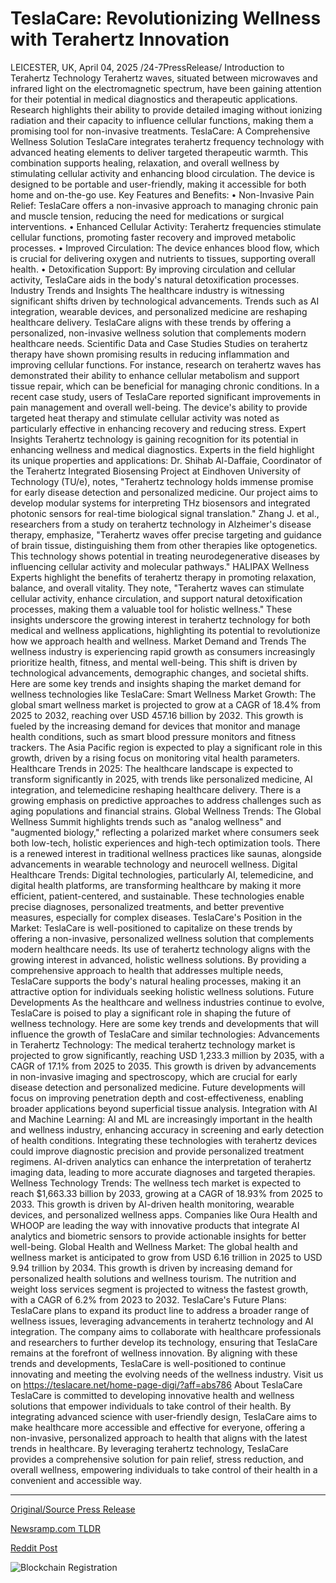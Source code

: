 # TeslaCare: Revolutionizing Wellness with Terahertz Innovation

LEICESTER, UK, April 04, 2025 /24-7PressRelease/  Introduction to Terahertz Technology Terahertz waves, situated between microwaves and infrared light on the electromagnetic spectrum, have been gaining attention for their potential in medical diagnostics and therapeutic applications. Research highlights their ability to provide detailed imaging without ionizing radiation and their capacity to influence cellular functions, making them a promising tool for non-invasive treatments.  TeslaCare: A Comprehensive Wellness Solution  TeslaCare integrates terahertz frequency technology with advanced heating elements to deliver targeted therapeutic warmth. This combination supports healing, relaxation, and overall wellness by stimulating cellular activity and enhancing blood circulation. The device is designed to be portable and user-friendly, making it accessible for both home and on-the-go use.  Key Features and Benefits: • Non-Invasive Pain Relief: TeslaCare offers a non-invasive approach to managing chronic pain and muscle tension, reducing the need for medications or surgical interventions. • Enhanced Cellular Activity: Terahertz frequencies stimulate cellular functions, promoting faster recovery and improved metabolic processes. • Improved Circulation: The device enhances blood flow, which is crucial for delivering oxygen and nutrients to tissues, supporting overall health. • Detoxification Support: By improving circulation and cellular activity, TeslaCare aids in the body's natural detoxification processes.  Industry Trends and Insights The healthcare industry is witnessing significant shifts driven by technological advancements. Trends such as AI integration, wearable devices, and personalized medicine are reshaping healthcare delivery. TeslaCare aligns with these trends by offering a personalized, non-invasive wellness solution that complements modern healthcare needs.  Scientific Data and Case Studies Studies on terahertz therapy have shown promising results in reducing inflammation and improving cellular functions. For instance, research on terahertz waves has demonstrated their ability to enhance cellular metabolism and support tissue repair, which can be beneficial for managing chronic conditions.  In a recent case study, users of TeslaCare reported significant improvements in pain management and overall well-being. The device's ability to provide targeted heat therapy and stimulate cellular activity was noted as particularly effective in enhancing recovery and reducing stress.  Expert Insights Terahertz technology is gaining recognition for its potential in enhancing wellness and medical diagnostics. Experts in the field highlight its unique properties and applications:  Dr. Shihab Al-Daffaie, Coordinator of the Terahertz Integrated Biosensing Project at Eindhoven University of Technology (TU/e), notes, "Terahertz technology holds immense promise for early disease detection and personalized medicine. Our project aims to develop modular systems for interpreting THz biosensors and integrated photonic sensors for real-time biological signal translation."  Zhang J. et al., researchers from a study on terahertz technology in Alzheimer's disease therapy, emphasize, "Terahertz waves offer precise targeting and guidance of brain tissue, distinguishing them from other therapies like optogenetics. This technology shows potential in treating neurodegenerative diseases by influencing cellular activity and molecular pathways."  HALIPAX Wellness Experts highlight the benefits of terahertz therapy in promoting relaxation, balance, and overall vitality. They note, "Terahertz waves can stimulate cellular activity, enhance circulation, and support natural detoxification processes, making them a valuable tool for holistic wellness."  These insights underscore the growing interest in terahertz technology for both medical and wellness applications, highlighting its potential to revolutionize how we approach health and wellness.  Market Demand and Trends The wellness industry is experiencing rapid growth as consumers increasingly prioritize health, fitness, and mental well-being. This shift is driven by technological advancements, demographic changes, and societal shifts. Here are some key trends and insights shaping the market demand for wellness technologies like TeslaCare:  Smart Wellness Market Growth: The global smart wellness market is projected to grow at a CAGR of 18.4% from 2025 to 2032, reaching over USD 457.16 billion by 2032. This growth is fueled by the increasing demand for devices that monitor and manage health conditions, such as smart blood pressure monitors and fitness trackers.  The Asia Pacific region is expected to play a significant role in this growth, driven by a rising focus on monitoring vital health parameters.  Healthcare Trends in 2025: The healthcare landscape is expected to transform significantly in 2025, with trends like personalized medicine, AI integration, and telemedicine reshaping healthcare delivery.  There is a growing emphasis on predictive approaches to address challenges such as aging populations and financial strains.  Global Wellness Trends: The Global Wellness Summit highlights trends such as "analog wellness" and "augmented biology," reflecting a polarized market where consumers seek both low-tech, holistic experiences and high-tech optimization tools.  There is a renewed interest in traditional wellness practices like saunas, alongside advancements in wearable technology and neurocell wellness.  Digital Healthcare Trends: Digital technologies, particularly AI, telemedicine, and digital health platforms, are transforming healthcare by making it more efficient, patient-centered, and sustainable.  These technologies enable precise diagnoses, personalized treatments, and better preventive measures, especially for complex diseases.  TeslaCare's Position in the Market:  TeslaCare is well-positioned to capitalize on these trends by offering a non-invasive, personalized wellness solution that complements modern healthcare needs. Its use of terahertz technology aligns with the growing interest in advanced, holistic wellness solutions. By providing a comprehensive approach to health that addresses multiple needs, TeslaCare supports the body's natural healing processes, making it an attractive option for individuals seeking holistic wellness solutions.  Future Developments As the healthcare and wellness industries continue to evolve, TeslaCare is poised to play a significant role in shaping the future of wellness technology. Here are some key trends and developments that will influence the growth of TeslaCare and similar technologies:  Advancements in Terahertz Technology: The medical terahertz technology market is projected to grow significantly, reaching USD 1,233.3 million by 2035, with a CAGR of 17.1% from 2025 to 2035. This growth is driven by advancements in non-invasive imaging and spectroscopy, which are crucial for early disease detection and personalized medicine.  Future developments will focus on improving penetration depth and cost-effectiveness, enabling broader applications beyond superficial tissue analysis.  Integration with AI and Machine Learning: AI and ML are increasingly important in the health and wellness industry, enhancing accuracy in screening and early detection of health conditions. Integrating these technologies with terahertz devices could improve diagnostic precision and provide personalized treatment regimens.  AI-driven analytics can enhance the interpretation of terahertz imaging data, leading to more accurate diagnoses and targeted therapies.  Wellness Technology Trends: The wellness tech market is expected to reach $1,663.33 billion by 2033, growing at a CAGR of 18.93% from 2025 to 2033. This growth is driven by AI-driven health monitoring, wearable devices, and personalized wellness apps.  Companies like Oura Health and WHOOP are leading the way with innovative products that integrate AI analytics and biometric sensors to provide actionable insights for better well-being.  Global Health and Wellness Market: The global health and wellness market is anticipated to grow from USD 6.16 trillion in 2025 to USD 9.94 trillion by 2034. This growth is driven by increasing demand for personalized health solutions and wellness tourism.  The nutrition and weight loss services segment is projected to witness the fastest growth, with a CAGR of 6.2% from 2023 to 2032.  TeslaCare's Future Plans: TeslaCare plans to expand its product line to address a broader range of wellness issues, leveraging advancements in terahertz technology and AI integration.  The company aims to collaborate with healthcare professionals and researchers to further develop its technology, ensuring that TeslaCare remains at the forefront of wellness innovation.  By aligning with these trends and developments, TeslaCare is well-positioned to continue innovating and meeting the evolving needs of the wellness industry.  Visit us on https://teslacare.net/home-page-digi/?aff=abs786  About TeslaCare TeslaCare is committed to developing innovative health and wellness solutions that empower individuals to take control of their health. By integrating advanced science with user-friendly design, TeslaCare aims to make healthcare more accessible and effective for everyone, offering a non-invasive, personalized approach to health that aligns with the latest trends in healthcare. By leveraging terahertz technology, TeslaCare provides a comprehensive solution for pain relief, stress reduction, and overall wellness, empowering individuals to take control of their health in a convenient and accessible way. 

---

[Original/Source Press Release](https://www.24-7pressrelease.com/press-release/521392/teslacare-revolutionizing-wellness-with-terahertz-innovation)
                    

[Newsramp.com TLDR](https://newsramp.com/curated-news/teslacare-revolutionizes-wellness-with-terahertz-technology-integration/095ed3f01527cedbb3536eb11898ec9e) 

 



[Reddit Post](https://www.reddit.com/r/technology_press/comments/1jr684x/teslacare_revolutionizes_wellness_with_terahertz/) 



![Blockchain Registration](https://cdn.newsramp.app/24-7PressRelease/qrcode/254/4/nuke5On_.webp)